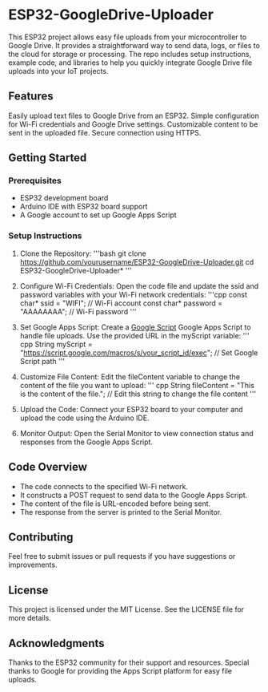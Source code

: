 # ESP32-GoogleDrive-Uploader
This ESP32 project allows easy file uploads from your microcontroller to Google Drive. It provides a straightforward way to send data, logs, or files to the cloud for storage or processing. The repo includes setup instructions, example code, and libraries to help you quickly integrate Google Drive file uploads into your IoT projects.
## Features
Easily upload text files to Google Drive from an ESP32.
Simple configuration for Wi-Fi credentials and Google Drive settings.
Customizable content to be sent in the uploaded file.
Secure connection using HTTPS.
## Getting Started
### Prerequisites
*  ESP32 development board
* Arduino IDE with ESP32 board support
* A Google account to set up Google Apps Script

### Setup Instructions
 1.  Clone the Repository:
'''bash
git clone https://github.com/yourusername/ESP32-GoogleDrive-Uploader.git
cd ESP32-GoogleDrive-Uploader*
'''
 3. Configure Wi-Fi Credentials:
Open the code file and update the ssid and password variables with your Wi-Fi network credentials:
'''cpp
const char* ssid = "WIFI";  // Wi-Fi account
const char* password = "AAAAAAAA";  // Wi-Fi password
'''
 5. Set Google Apps Script:
Create a [Google Script](https://script.google.com/home "Google Script Home") Google Apps Script to handle file uploads. Use the provided URL in the myScript variable:
''' 
cpp
String myScript = "https://script.google.com/macros/s/your_script_id/exec";  // Set Google Script path
'''   

 7. Customize File Content:
Edit the fileContent variable to change the content of the file you want to upload:
''' 
cpp
String fileContent = "This is the content of the file.";  // Edit this string to change the file content
'''
 9. Upload the Code: 
 Connect your ESP32 board to your computer and upload the code using the Arduino IDE.

 10.  Monitor Output:
Open the Serial Monitor to view connection status and responses from the Google Apps Script.
## Code Overview


* The code connects to the specified Wi-Fi network.
* It constructs a POST request to send data to the Google Apps Script.
* The content of the file is URL-encoded before being sent.
* The response from the server is printed to the Serial Monitor.
## Contributing
Feel free to submit issues or pull requests if you have suggestions or improvements.
## License
This project is licensed under the MIT License. See the LICENSE file for more details.
## Acknowledgments
Thanks to the ESP32 community for their support and resources.
Special thanks to Google for providing the Apps Script platform for easy file uploads.

